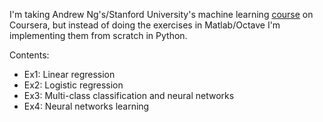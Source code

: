 I'm taking Andrew Ng's/Stanford University's machine learning [course](https://www.coursera.org/learn/machine-learning) on Coursera, but instead of doing the exercises in Matlab/Octave I'm implementing them from scratch in Python.

Contents:

* Ex1: Linear regression
* Ex2: Logistic regression
* Ex3: Multi-class classification and neural networks
* Ex4: Neural networks learning
